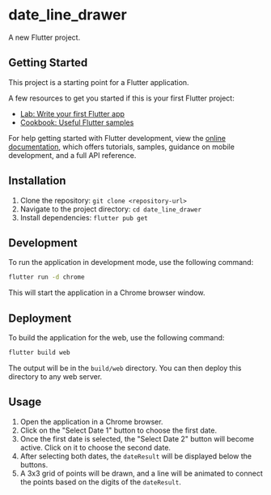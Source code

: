 # date_line_drawer

A new Flutter project.

## Getting Started

This project is a starting point for a Flutter application.

A few resources to get you started if this is your first Flutter project:

- [Lab: Write your first Flutter app](https://docs.flutter.dev/get-started/codelab)
- [Cookbook: Useful Flutter samples](https://docs.flutter.dev/cookbook)

For help getting started with Flutter development, view the
[online documentation](https://docs.flutter.dev/), which offers tutorials,
samples, guidance on mobile development, and a full API reference.

## Installation

1.  Clone the repository: `git clone <repository-url>`
2.  Navigate to the project directory: `cd date_line_drawer`
3.  Install dependencies: `flutter pub get`

## Development

To run the application in development mode, use the following command:

```bash
flutter run -d chrome
```

This will start the application in a Chrome browser window.

## Deployment

To build the application for the web, use the following command:

```bash
flutter build web
```

The output will be in the `build/web` directory. You can then deploy this directory to any web server.

## Usage

1.  Open the application in a Chrome browser.
2.  Click on the "Select Date 1" button to choose the first date.
3.  Once the first date is selected, the "Select Date 2" button will become active. Click on it to choose the second date.
4.  After selecting both dates, the `dateResult` will be displayed below the buttons.
5.  A 3x3 grid of points will be drawn, and a line will be animated to connect the points based on the digits of the `dateResult`.
